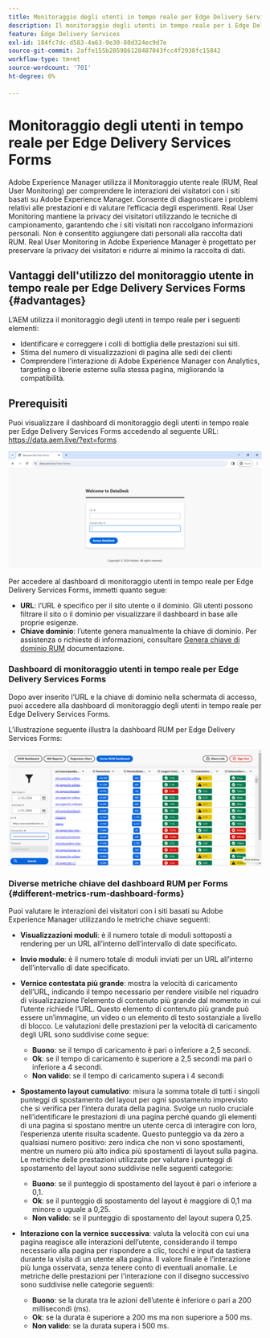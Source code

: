 ```yaml
---
title: Monitoraggio degli utenti in tempo reale per Edge Delivery Services Forms
description: Il monitoraggio degli utenti in tempo reale per i Edge Delivery Services Forms prevede il monitoraggio e l’analisi continui delle interazioni degli utenti con i moduli.
feature: Edge Delivery Services
exl-id: 184fc7dc-d583-4a63-9e30-80d324ec9d7e
source-git-commit: 2affe155b285986128487043fcc4f2938fc15842
workflow-type: tm+mt
source-wordcount: '701'
ht-degree: 0%

---
```



# Monitoraggio degli utenti in tempo reale per Edge Delivery Services Forms

Adobe Experience Manager utilizza il Monitoraggio utente reale (RUM, Real User Monitoring) per comprendere le interazioni dei visitatori con i siti basati su Adobe Experience Manager. Consente di diagnosticare i problemi relativi alle prestazioni e di valutare l’efficacia degli esperimenti. Real User Monitoring mantiene la privacy dei visitatori utilizzando le tecniche di campionamento, garantendo che i siti visitati non raccolgano informazioni personali. Non è consentito aggiungere dati personali alla raccolta dati RUM. Real User Monitoring in Adobe Experience Manager è progettato per preservare la privacy dei visitatori e ridurre al minimo la raccolta di dati.

## Vantaggi dell&#39;utilizzo del monitoraggio utente in tempo reale per Edge Delivery Services Forms {#advantages}

L’AEM utilizza il monitoraggio degli utenti in tempo reale per i seguenti elementi:

* Identificare e correggere i colli di bottiglia delle prestazioni sui siti.
* Stima del numero di visualizzazioni di pagina alle sedi dei clienti
* Comprendere l’interazione di Adobe Experience Manager con Analytics, targeting o librerie esterne sulla stessa pagina, migliorando la compatibilità.

## Prerequisiti

Puoi visualizzare il dashboard di monitoraggio degli utenti in tempo reale per Edge Delivery Services Forms accedendo al seguente URL: https://data.aem.live/?ext=forms

![Schermata di accesso RUM per Edge Delivery Services Forms ](/help/edge/assets/rum-login-screen.png)

Per accedere al dashboard di monitoraggio utenti in tempo reale per Edge Delivery Services Forms, immetti quanto segue:
* **URL**: l’URL è specifico per il sito utente o il dominio. Gli utenti possono filtrare il sito o il dominio per visualizzare il dashboard in base alle proprie esigenze.
* **Chiave dominio**: l’utente genera manualmente la chiave di dominio. Per assistenza o richieste di informazioni, consultare [Genera chiave di dominio RUM](https://aemcs-workspace.adobe.com/rum/generate-domain-key) documentazione.

### Dashboard di monitoraggio utenti in tempo reale per Edge Delivery Services Forms

Dopo aver inserito l’URL e la chiave di dominio nella schermata di accesso, puoi accedere alla dashboard di monitoraggio degli utenti in tempo reale per Edge Delivery Services Forms.

L’illustrazione seguente illustra la dashboard RUM per Edge Delivery Services Forms:

![Dashboard RUM Forms](/help/edge/assets/rum-forms-dashboard.png)

### Diverse metriche chiave del dashboard RUM per Forms {#different-metrics-rum-dashboard-forms}

Puoi valutare le interazioni dei visitatori con i siti basati su Adobe Experience Manager utilizzando le metriche chiave seguenti:

* **Visualizzazioni moduli**: è il numero totale di moduli sottoposti a rendering per un URL all’interno dell’intervallo di date specificato.
* **Invio modulo**: è il numero totale di moduli inviati per un URL all’interno dell’intervallo di date specificato.
* **Vernice contestata più grande**: mostra la velocità di caricamento dell’URL, indicando il tempo necessario per rendere visibile nel riquadro di visualizzazione l’elemento di contenuto più grande dal momento in cui l’utente richiede l’URL. Questo elemento di contenuto più grande può essere un’immagine, un video o un elemento di testo sostanziale a livello di blocco. Le valutazioni delle prestazioni per la velocità di caricamento degli URL sono suddivise come segue:
   * **Buono**: se il tempo di caricamento è pari o inferiore a 2,5 secondi.
   * **Ok**: se il tempo di caricamento è superiore a 2,5 secondi ma pari o inferiore a 4 secondi.
   * **Non valido**: se il tempo di caricamento supera i 4 secondi

* **Spostamento layout cumulativo**: misura la somma totale di tutti i singoli punteggi di spostamento del layout per ogni spostamento imprevisto che si verifica per l’intera durata della pagina. Svolge un ruolo cruciale nell’identificare le prestazioni di una pagina perché quando gli elementi di una pagina si spostano mentre un utente cerca di interagire con loro, l’esperienza utente risulta scadente. Questo punteggio va da zero a qualsiasi numero positivo: zero indica che non vi sono spostamenti, mentre un numero più alto indica più spostamenti di layout sulla pagina. Le metriche delle prestazioni utilizzate per valutare i punteggi di spostamento del layout sono suddivise nelle seguenti categorie:

   * **Buono**: se il punteggio di spostamento del layout è pari o inferiore a 0,1.
   * **Ok**: se il punteggio di spostamento del layout è maggiore di 0,1 ma minore o uguale a 0,25.
   * **Non valido**: se il punteggio di spostamento del layout supera 0,25.

* **Interazione con la vernice successiva**: valuta la velocità con cui una pagina reagisce alle interazioni dell’utente, considerando il tempo necessario alla pagina per rispondere a clic, tocchi e input da tastiera durante la visita di un utente alla pagina. Il valore finale è l’interazione più lunga osservata, senza tenere conto di eventuali anomalie. Le metriche delle prestazioni per l&#39;interazione con il disegno successivo sono suddivise nelle categorie seguenti:
   * **Buono**: se la durata tra le azioni dell’utente è inferiore o pari a 200 millisecondi (ms).
   * **Ok**: se la durata è superiore a 200 ms ma non superiore a 500 ms.
   * **Non valido**: se la durata supera i 500 ms.
